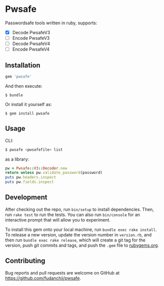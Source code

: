 # Pwsafe

Passwordsafe tools written in ruby, supports:
- [x] Decode PwsafeV3
- [ ] Encode PwsafeV3
- [ ] Decode PwsafeV4
- [ ] Encode PwsafeV4

## Installation

```ruby
gem 'pwsafe'
```

And then execute:

    $ bundle

Or install it yourself as:

    $ gem install pwsafe

## Usage

CLI:

```bash
$ pwsafe <pwsafefile> list
```

as a library:

```ruby
pw = Pwsafe::V3::Decoder.new
return unless pw.validate_password(password)
puts pw.headers.inspect
puts pw.fields.inspect
```

## Development

After checking out the repo, run `bin/setup` to install dependencies. Then, run `rake test` to run the tests. You can also run `bin/console` for an interactive prompt that will allow you to experiment.

To install this gem onto your local machine, run `bundle exec rake install`. To release a new version, update the version number in `version.rb`, and then run `bundle exec rake release`, which will create a git tag for the version, push git commits and tags, and push the `.gem` file to [rubygems.org](https://rubygems.org).

## Contributing

Bug reports and pull requests are welcome on GitHub at https://github.com/fudanchii/pwsafe.
